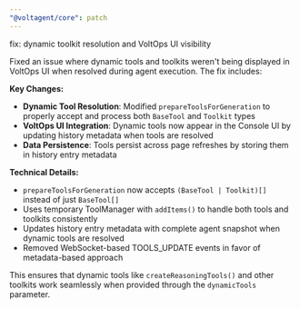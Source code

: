 ```yaml
---
"@voltagent/core": patch
---
```


fix: dynamic toolkit resolution and VoltOps UI visibility

Fixed an issue where dynamic tools and toolkits weren't being displayed in VoltOps UI when resolved during agent execution. The fix includes:

**Key Changes:**

- **Dynamic Tool Resolution**: Modified `prepareToolsForGeneration` to properly accept and process both `BaseTool` and `Toolkit` types
- **VoltOps UI Integration**: Dynamic tools now appear in the Console UI by updating history metadata when tools are resolved
- **Data Persistence**: Tools persist across page refreshes by storing them in history entry metadata

**Technical Details:**

- `prepareToolsForGeneration` now accepts `(BaseTool | Toolkit)[]` instead of just `BaseTool[]`
- Uses temporary ToolManager with `addItems()` to handle both tools and toolkits consistently
- Updates history entry metadata with complete agent snapshot when dynamic tools are resolved
- Removed WebSocket-based TOOLS_UPDATE events in favor of metadata-based approach

This ensures that dynamic tools like `createReasoningTools()` and other toolkits work seamlessly when provided through the `dynamicTools` parameter.

